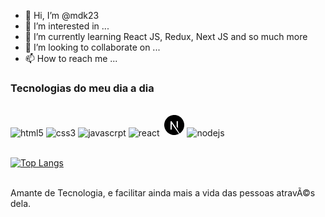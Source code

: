 - 👋 Hi, I’m @mdk23
- 👀 I’m interested in ...
- 🌱 I’m currently learning React JS, Redux, Next JS and so much more
- 💞️ I’m looking to collaborate on ...
- 📫 How to reach me ...

<!---
mdk23/mdk23 is a ✨ special ✨ repository because its `README.md` (this file) appears on your GitHub profile.
You can click the Preview link to take a look at your changes.
--->

### Tecnologias do meu dia a dia

<div style="display: inline_block"><br/>
    <img align="center" alt="html5" src="https://img.shields.io/badge/HTML5-E34F26?style=for-the-badge&logo=html5&logoColor=white" />
    <img align="center" alt="css3" src="https://img.shields.io/badge/CSS3-1572B6?style=for-the-badge&logo=css3&logoColor=white" />
    <img align="center" alt="javascrpt" src="https://img.shields.io/badge/JavaScript-F7DF1E?style=for-the-badge&logo=javascript&logoColor=black" />
    <img align="center" alt="react" src="https://img.shields.io/badge/React-20232A?style=for-the-badge&logo=react&logoColor=61DAFB" />
    <img align="center">
    <svg height="32" viewBox="0 0 32 32" width="32" xmlns="http://www.w3.org/2000/svg"><path d="m23.749 30.005c-.119.063-.109.083.005.025.037-.015.068-.036.095-.061 0-.021 0-.021-.1.036zm.24-.13c-.057.047-.057.047.011.016.036-.021.068-.041.068-.047 0-.027-.016-.021-.079.031zm.156-.094c-.057.047-.057.047.011.016.037-.021.068-.043.068-.048 0-.025-.016-.02-.079.032zm.158-.093c-.057.047-.057.047.009.015.037-.02.068-.041.068-.047 0-.025-.016-.02-.077.032zm.213-.141c-.109.073-.147.12-.047.068.067-.041.181-.131.161-.131-.043.016-.079.043-.115.063zm-9.563-29.536c-.073.005-.292.025-.484.041-4.548.412-8.803 2.86-11.5 6.631-1.491 2.067-2.459 4.468-2.824 6.989-.129.88-.145 1.14-.145 2.333 0 1.192.016 1.448.145 2.328.871 6.011 5.147 11.057 10.943 12.927 1.043.333 2.136.563 3.381.704.484.052 2.577.052 3.061 0 2.152-.24 3.969-.771 5.767-1.688.276-.14.328-.177.291-.208-.88-1.161-1.744-2.323-2.609-3.495l-2.557-3.453-3.203-4.745c-1.068-1.588-2.14-3.172-3.229-4.744-.011 0-.025 2.109-.031 4.681-.011 4.505-.011 4.688-.068 4.792-.057.125-.151.229-.276.287-.099.047-.188.057-.661.057h-.541l-.141-.088c-.088-.057-.161-.136-.208-.229l-.068-.141.005-6.271.011-6.271.099-.125c.063-.077.141-.14.229-.187.131-.063.183-.073.724-.073.635 0 .74.025.907.208 1.296 1.932 2.588 3.869 3.859 5.812 2.079 3.152 4.917 7.453 6.312 9.563l2.537 3.839.125-.083c1.219-.813 2.328-1.781 3.285-2.885 2.016-2.308 3.324-5.147 3.767-8.177.129-.88.145-1.141.145-2.333 0-1.193-.016-1.448-.145-2.328-.871-6.011-5.147-11.057-10.943-12.928-1.084-.343-2.199-.577-3.328-.697-.303-.031-2.371-.068-2.631-.041zm6.547 9.677c.151.072.265.208.317.364.027.084.032 1.823.027 5.74l-.011 5.624-.989-1.52-.995-1.521v-4.083c0-2.647.011-4.131.025-4.204.047-.167.161-.307.313-.395.124-.063.172-.068.667-.068.463 0 .541.005.645.063z"/></svg>
    </img>
    <img align="center" alt="nodejs" src="https://img.shields.io/badge/Node.js-43853D?style=for-the-badge&logo=node.js&logoColor=white" />
</div><br/>

[![Top Langs](https://github-readme-stats.vercel.app/api/top-langs/?username=mdk23&langs_count=8&theme=radical)](https://github.com/anuraghazra/github-readme-stats)

<br/>
Amante de Tecnologia, e facilitar ainda mais a vida das pessoas atravÃ©s dela.
<br/>
